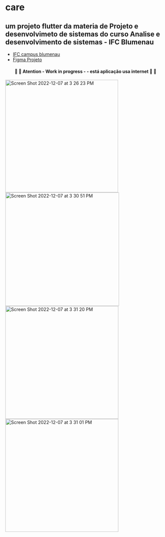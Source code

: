 # care

## um projeto flutter da materia de Projeto e desenvolvimeto de sistemas do curso Analise e desenvolvimento de sistemas - IFC Blumenau

- [IFC campus blumenau](https://blumenau.ifc.edu.br)
- [Figma Projeto](https://www.figma.com/file/8IPsQ3YlyRMRKFGMpXQwST/Care-me?node-id=29%3A149)

<h4 align="center"> 
	🚧 🚨  Atention - Work in progress -  - está aplicação usa internet 🚨 🚧 
</h4>

<p>
<img width="354" alt="Screen Shot 2022-12-07 at 3 26 23 PM" src="https://user-images.githubusercontent.com/38699529/206270554-ea18123b-e81c-4319-84c9-70bcc636a08d.png">
<img width="357" alt="Screen Shot 2022-12-07 at 3 30 51 PM" src="https://user-images.githubusercontent.com/38699529/206270573-9c17a1c5-dd69-4b80-82ee-e857868698da.png"><img width="355" alt="Screen Shot 2022-12-07 at 3 31 20 PM" src="https://user-images.githubusercontent.com/38699529/206270601-8da72253-e507-4a03-99a8-809b1bb4e03b.png">

<img width="355" alt="Screen Shot 2022-12-07 at 3 31 01 PM" src="https://user-images.githubusercontent.com/38699529/206270612-df23e26f-c24b-460b-98f7-55c7d4e9efdf.png">

</p>
